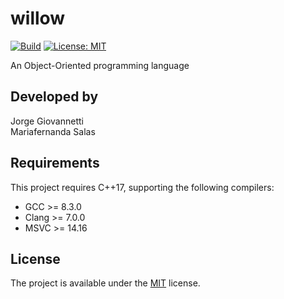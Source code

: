 # willow
[![Build](https://github.com/JorgeGiovannetti/willow/actions/workflows/ci.yml/badge.svg)](https://github.com/JorgeGiovannetti/willow/actions/workflows/ci.yml)
[![License: MIT](https://img.shields.io/badge/License-MIT-yellow.svg)](https://opensource.org/licenses/MIT)


An Object-Oriented programming language

## Developed by
Jorge Giovannetti \
Mariafernanda Salas

## Requirements
This project requires C++17, supporting the following compilers:
* GCC >= 8.3.0
* Clang >= 7.0.0
* MSVC >= 14.16

## License
The project is available under the [MIT](https://opensource.org/licenses/MIT) license.
